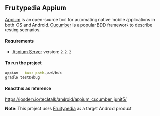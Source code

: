 Fruitypedia Appium
----------------------------
[Appium](http://appium.io/) is an open-source tool for automating native mobile applications in both iOS and Android. [Cucumber](https://cucumber.io/) is a popular BDD framework to describe testing scenarios.


#### Requirements

- [Appium Server](https://appium.io/) version: `2.2.2`

#### To run the project
```bash
appium --base-path=/wd/hub
gradle testDebug
```

#### Read this as reference

https://josdem.io/techtalk/android/appium_cucumber_junit5/

**Note:** This project uses [Fruitypedia](https://github.com/josdem/fruitypedia) as a target Android product